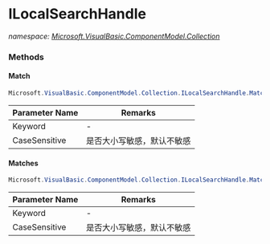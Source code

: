 ﻿# ILocalSearchHandle
_namespace: <a href="#" onClick="load('/docs/Microsoft.VisualBasic.ComponentModel.Collection/index.md')">Microsoft.VisualBasic.ComponentModel.Collection</a>_





### Methods

#### Match
```csharp
Microsoft.VisualBasic.ComponentModel.Collection.ILocalSearchHandle.Match(System.String,Microsoft.VisualBasic.CompareMethod)
```


|Parameter Name|Remarks|
|--------------|-------|
|Keyword|-|
|CaseSensitive|是否大小写敏感，默认不敏感|


#### Matches
```csharp
Microsoft.VisualBasic.ComponentModel.Collection.ILocalSearchHandle.Matches(System.String,Microsoft.VisualBasic.CompareMethod)
```


|Parameter Name|Remarks|
|--------------|-------|
|Keyword|-|
|CaseSensitive|是否大小写敏感，默认不敏感|



